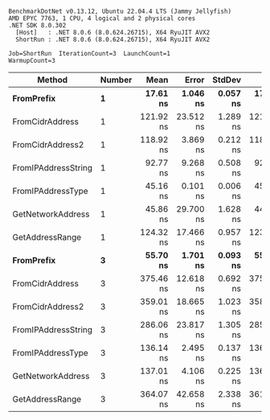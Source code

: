 ```

BenchmarkDotNet v0.13.12, Ubuntu 22.04.4 LTS (Jammy Jellyfish)
AMD EPYC 7763, 1 CPU, 4 logical and 2 physical cores
.NET SDK 8.0.302
  [Host]   : .NET 8.0.6 (8.0.624.26715), X64 RyuJIT AVX2
  ShortRun : .NET 8.0.6 (8.0.624.26715), X64 RyuJIT AVX2

Job=ShortRun  IterationCount=3  LaunchCount=1  
WarmupCount=3  

```
| Method              | Number | Mean      | Error     | StdDev   | Min       | Max       | Gen0   | Allocated |
|-------------------- |------- |----------:|----------:|---------:|----------:|----------:|-------:|----------:|
| **FromPrefix**          | **1**      |  **17.61 ns** |  **1.046 ns** | **0.057 ns** |  **17.57 ns** |  **17.67 ns** | **0.0007** |      **56 B** |
| FromCidrAddress     | 1      | 121.92 ns | 23.512 ns | 1.289 ns | 121.17 ns | 123.41 ns | 0.0012 |     112 B |
| FromCidrAddress2    | 1      | 118.92 ns |  3.869 ns | 0.212 ns | 118.79 ns | 119.17 ns | 0.0012 |     112 B |
| FromIPAddressString | 1      |  92.77 ns |  9.268 ns | 0.508 ns |  92.36 ns |  93.34 ns | 0.0006 |      56 B |
| FromIPAddressType   | 1      |  45.16 ns |  0.101 ns | 0.006 ns |  45.16 ns |  45.17 ns | 0.0010 |      88 B |
| GetNetworkAddress   | 1      |  45.86 ns | 29.700 ns | 1.628 ns |  44.85 ns |  47.74 ns | 0.0007 |      56 B |
| GetAddressRange     | 1      | 124.32 ns | 17.466 ns | 0.957 ns | 123.61 ns | 125.41 ns | 0.0019 |     168 B |
| **FromPrefix**          | **3**      |  **55.70 ns** |  **1.701 ns** | **0.093 ns** |  **55.61 ns** |  **55.80 ns** | **0.0020** |     **168 B** |
| FromCidrAddress     | 3      | 375.46 ns | 12.618 ns | 0.692 ns | 375.04 ns | 376.26 ns | 0.0038 |     336 B |
| FromCidrAddress2    | 3      | 359.01 ns | 18.665 ns | 1.023 ns | 358.22 ns | 360.17 ns | 0.0038 |     336 B |
| FromIPAddressString | 3      | 286.06 ns | 23.817 ns | 1.305 ns | 285.17 ns | 287.56 ns | 0.0019 |     168 B |
| FromIPAddressType   | 3      | 136.14 ns |  2.495 ns | 0.137 ns | 136.01 ns | 136.29 ns | 0.0031 |     264 B |
| GetNetworkAddress   | 3      | 137.01 ns |  4.106 ns | 0.225 ns | 136.79 ns | 137.24 ns | 0.0019 |     168 B |
| GetAddressRange     | 3      | 364.07 ns | 42.658 ns | 2.338 ns | 361.37 ns | 365.45 ns | 0.0057 |     504 B |
